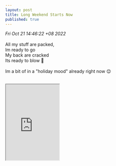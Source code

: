 ```yaml
---
layout: post
title: Long Weekend Starts Now
published: true
---
```

_Fri Oct 21 14:46:22 +08 2022_
<br>
<br>
All my stuff are packed,
<br>
Im ready to go
<br>
My back are cracked
<br>
Its ready to blow 🤪
<br>
<br>
Im a bit of in a "holiday mood" already right now 😌
<br>
<br>
<iframe src="https://drive.google.com/file/d/1cTqnVMbJl-mXOYGztR5q8TYiPDOUJHZ6/preview" width="170" height="240" allow="autoplay"></iframe>
